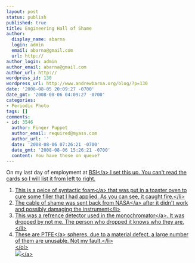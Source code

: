 ```yaml
---
layout: post
status: publish
published: true
title: Engineering Hall of Shame
author:
  display_name: abarna
  login: admin
  email: abarna@gmail.com
  url: http://
author_login: admin
author_email: abarna@gmail.com
author_url: http://
wordpress_id: 130
wordpress_url: http://www.andrewbarna.org/blog/?p=130
date: '2008-08-05 20:09:27 -0700'
date_gmt: '2008-08-06 04:09:27 -0700'
categories:
- Periodic Photo
tags: []
comments:
- id: 3546
  author: Finger Puppet
  author_email: required@myass.com
  author_url: ''
  date: '2008-08-06 07:26:21 -0700'
  date_gmt: '2008-08-06 15:26:21 -0700'
  content: You have these on queue?
---
```

<p>On my last day of employment at <a href="http:&#47;&#47;www.biospherical.com&#47;">BSI<&#47;a> I set this up. You can't read the cards so I will list it from left to right.<br &#47;></p>
<ol>
<li>This is a peice of <a href="http:&#47;&#47;en.wikipedia.org&#47;wiki&#47;Syntactic_foam">syntactic foam<&#47;a> that was put in a toaster oven to cure some filler that I had applied. As you can see, it caught fire.<&#47;li>
<li>The cable of shame was sent back from <a href="http:&#47;&#47;eospso.gsfc.nasa.gov&#47;index.php">NASA<&#47;a> after it didn't work and possibly damaging the instrument<&#47;li>
<li>This was a refrence detector used in the <a href="http:&#47;&#47;en.wikipedia.org&#47;wiki&#47;Monochromator">monochromator<&#47;a>. It was dropped by not me. The person who dropped it knows who they are.<&#47;li>
<li>These are <a href="http:&#47;&#47;en.wikipedia.org&#47;wiki&#47;Polytetrafluoroethylene">PTFE<&#47;a> spheres, due to a material defect, a large number of them are unusable. Not my fault.<&#47;li><br />
<&#47;ol><br&#47;><br />
<a href="http:&#47;&#47;andrewbarna.org&#47;photos&#47;gallery&#47;main.php?g2_view=core.DownloadItem&g2_itemId=17031"><img src="http:&#47;&#47;andrewbarna.org&#47;photos&#47;gallery&#47;main.php?g2_view=core.DownloadItem&g2_itemId=17032&g2_serialNumber=2"><&#47;a></p>
